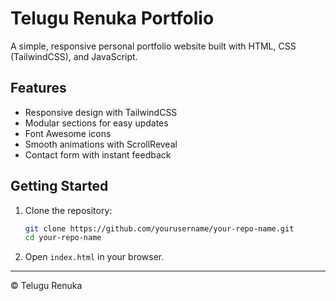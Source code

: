 # Telugu Renuka Portfolio

A simple, responsive personal portfolio website built with HTML, CSS (TailwindCSS), and JavaScript.

## Features

- Responsive design with TailwindCSS
- Modular sections for easy updates
- Font Awesome icons
- Smooth animations with ScrollReveal
- Contact form with instant feedback

## Getting Started

1. Clone the repository:
   ```bash
   git clone https://github.com/yourusername/your-repo-name.git
   cd your-repo-name
   ```
2. Open `index.html` in your browser.

---

© Telugu Renuka
